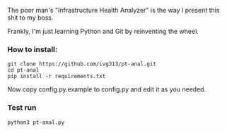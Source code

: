 The poor man's "Infrastructure Health Analyzer" is the way I present this shit to my boss.

Frankly, I'm just learning Python and Git by reinventing the wheel.

### How to install:
```
git clone https://github.com/ivg313/pt-anal.git
cd pt-anal
pip install -r requirements.txt
```
Now copy config.py.example to config.py and edit it as you needed.

### Test run
```
python3 pt-anal.py
```
